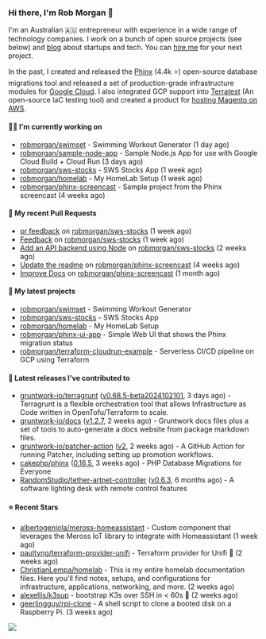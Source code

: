 ### Hi there, I'm Rob Morgan 👋

I'm an Australian 🇦🇺 entrepreneur with experience in a wide range of technology companies. I work on a bunch of
open source projects (see below) and [blog](https://robmorgan.id.au/) about startups and tech. You can [hire me](https://robmorgan.id.au/work-with-me/)
for your next project.

In the past, I created and released the [Phinx](https://github.com/cakephp/phinx) (4.4k ⭐️) open-source database migrations tool
and released a set of production-grade infrastructure modules for [Google Cloud](https://cloud.google.com/blog/products/devops-sre/deploying-a-production-grade-helm-release-on-gke-with-terraform).
I also integrated GCP support into [Terratest](https://github.com/gruntwork-io/terratest) (An open-source IaC testing tool) and created a product for [hosting Magento on AWS](https://github.com/magecloudkit/magecloudkit).

#### 👨‍💻 I'm currently working on

- [robmorgan/swimset](https://github.com/robmorgan/swimset) - Swimming Workout Generator (1 day ago)
- [robmorgan/sample-node-app](https://github.com/robmorgan/sample-node-app) - Sample Node.js App for use with Google Cloud Build &#43; Cloud Run (3 days ago)
- [robmorgan/sws-stocks](https://github.com/robmorgan/sws-stocks) - SWS Stocks App (1 week ago)
- [robmorgan/homelab](https://github.com/robmorgan/homelab) - My HomeLab Setup (1 week ago)
- [robmorgan/phinx-screencast](https://github.com/robmorgan/phinx-screencast) - Sample project from the Phinx screencast (4 weeks ago)

#### 🔨 My recent Pull Requests

- [pr feedback](https://github.com/robmorgan/sws-stocks/pull/3) on [robmorgan/sws-stocks](https://github.com/robmorgan/sws-stocks) (1 week ago)
- [Feedback](https://github.com/robmorgan/sws-stocks/pull/2) on [robmorgan/sws-stocks](https://github.com/robmorgan/sws-stocks) (1 week ago)
- [Add an API backend using Node](https://github.com/robmorgan/sws-stocks/pull/1) on [robmorgan/sws-stocks](https://github.com/robmorgan/sws-stocks) (2 weeks ago)
- [Update the readme](https://github.com/robmorgan/phinx-screencast/pull/13) on [robmorgan/phinx-screencast](https://github.com/robmorgan/phinx-screencast) (4 weeks ago)
- [Improve Docs](https://github.com/robmorgan/phinx-screencast/pull/12) on [robmorgan/phinx-screencast](https://github.com/robmorgan/phinx-screencast) (1 month ago)

#### 🌱 My latest projects

- [robmorgan/swimset](https://github.com/robmorgan/swimset) - Swimming Workout Generator
- [robmorgan/sws-stocks](https://github.com/robmorgan/sws-stocks) - SWS Stocks App
- [robmorgan/homelab](https://github.com/robmorgan/homelab) - My HomeLab Setup
- [robmorgan/phinx-ui-app](https://github.com/robmorgan/phinx-ui-app) - Simple Web UI that shows the Phinx migration status
- [robmorgan/terraform-cloudrun-example](https://github.com/robmorgan/terraform-cloudrun-example) - Serverless CI/CD pipeline on GCP using Terraform

#### 🚀 Latest releases I've contributed to

- [gruntwork-io/terragrunt](https://github.com/gruntwork-io/terragrunt) ([v0.68.5-beta2024102101](https://github.com/gruntwork-io/terragrunt/releases/tag/v0.68.5-beta2024102101), 3 days ago) - Terragrunt is a flexible orchestration tool that allows Infrastructure as Code written in OpenTofu/Terraform to scale.
- [gruntwork-io/docs](https://github.com/gruntwork-io/docs) ([v1.2.7](https://github.com/gruntwork-io/docs/releases/tag/v1.2.7), 2 weeks ago) - Gruntwork docs files plus a set of tools to auto-generate a docs website from package markdown files.
- [gruntwork-io/patcher-action](https://github.com/gruntwork-io/patcher-action) ([v2](https://github.com/gruntwork-io/patcher-action/releases/tag/v2), 2 weeks ago) - A GitHub Action for running Patcher, including setting up promotion workflows.
- [cakephp/phinx](https://github.com/cakephp/phinx) ([0.16.5](https://github.com/cakephp/phinx/releases/tag/0.16.5), 3 weeks ago) - PHP Database Migrations for Everyone
- [RandomStudio/tether-artnet-controller](https://github.com/RandomStudio/tether-artnet-controller) ([v0.6.3](https://github.com/RandomStudio/tether-artnet-controller/releases/tag/v0.6.3), 6 months ago) - A software lighting desk with remote control features

#### ⭐ Recent Stars

- [albertogeniola/meross-homeassistant](https://github.com/albertogeniola/meross-homeassistant) - Custom component that leverages the Meross IoT library to integrate with Homeassistant (1 week ago)
- [paultyng/terraform-provider-unifi](https://github.com/paultyng/terraform-provider-unifi) - Terraform provider for Unifi :satellite: (2 weeks ago)
- [ChristianLempa/homelab](https://github.com/ChristianLempa/homelab) - This is my entire homelab documentation files. Here you&#39;ll find notes, setups, and configurations for infrastructure, applications, networking, and more. (2 weeks ago)
- [alexellis/k3sup](https://github.com/alexellis/k3sup) - bootstrap K3s over SSH in &lt; 60s 🚀 (2 weeks ago)
- [geerlingguy/rpi-clone](https://github.com/geerlingguy/rpi-clone) - A shell script to clone a booted disk on a Raspberry Pi. (3 weeks ago)

![](https://github-readme-stats.vercel.app/api?username=robmorgan&theme=vision-friendly-dark&hide_border=false&include_all_commits=true&count_private=true)
